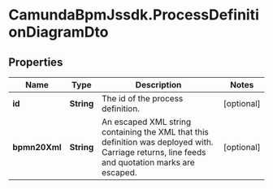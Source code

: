 # CamundaBpmJssdk.ProcessDefinitionDiagramDto

## Properties

Name | Type | Description | Notes
------------ | ------------- | ------------- | -------------
**id** | **String** | The id of the process definition. | [optional] 
**bpmn20Xml** | **String** | An escaped XML string containing the XML that this definition was deployed with. Carriage returns, line feeds and quotation marks are escaped. | [optional] 



